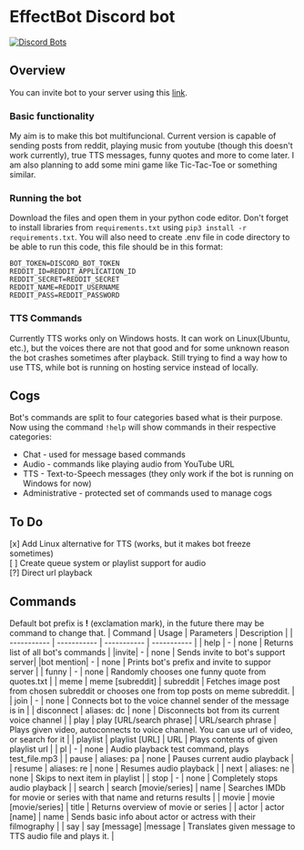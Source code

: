 # EffectBot Discord bot
[![Discord Bots](https://top.gg/api/widget/status/821641151613894706.svg)](https://top.gg/bot/821641151613894706)

## Overview
You can invite bot to your server using this [link](https://top.gg/bot/821641151613894706).

### Basic functionality
My aim is to make this bot multifuncional. Current version is capable of sending posts from reddit, playing music from youtube (though this doesn't work currently), true TTS messages, funny quotes and more to come later. I am also planning to add some mini game like Tic-Tac-Toe or something similar.

### Running the bot
Download the files and open them in your python code editor. Don't forget to install libraries from `requirements.txt` using `pip3 install -r requirements.txt`. You will also need to create .env file in code directory to be able to run this code, this file should be in this format:
```
BOT_TOKEN=DISCORD_BOT_TOKEN
REDDIT_ID=REDDIT_APPLICATION_ID
REDDIT_SECRET=REDDIT_SECRET
REDDIT_NAME=REDDIT_USERNAME
REDDIT_PASS=REDDIT_PASSWORD
``` 
### TTS Commands
Currently TTS works only on Windows hosts. It can work on Linux(Ubuntu, etc.), but the voices there are not that good and for some unknown reason the bot crashes sometimes after playback. Still trying to find a way how to use TTS, while bot is running on hosting service instead of locally.

## Cogs
Bot's commands are split to four categories based what is their purpose. Now using the command `!help` will show commands in their respective categories:
- Chat - used for message based commands
- Audio - commands like playing audio from YouTube URL
- TTS - Text-to-Speech messages (they only work if the bot is running on Windows for now)
- Administrative - protected set of commands used to manage cogs

## To Do
[x] Add Linux alternative for TTS (works, but it makes bot freeze sometimes) </br>
[ ] Create queue system or playlist support for audio </br>
[?] Direct url playback </br>

## Commands
Default bot prefix is **!** (exclamation mark), in the future there may be command to change that.
| Command | Usage | Parameters | Description |
| ----------- | ----------- | ----------- | ----------- |
| help | - | none | Returns list of all bot's commands |
|invite| - | none | Sends invite to bot's support server|
|bot mention| - | none | Prints bot's prefix and invite to suppor server |
| funny | - |  none | Randomly chooses one funny quote from quotes.txt |
| meme | meme [subreddit] | subreddit | Fetches image post from chosen subreddit or chooses one from top posts on meme subreddit. |
| join | - | none | Connects bot to the voice channel sender of the message is in |
| disconnect | aliases: dc | none | Disconnects bot from its current voice channel |
| play | play [URL/search phrase] | URL/search phrase | Plays given video, autoconnects to voice channel. You can use url of video, or search for it |
| playlist | playlist [URL] | URL | Plays contents of given playlist url |
| pl | - | none | Audio playback test command, plays test_file.mp3 |
| pause | aliases: pa | none | Pauses current audio playback |
| resume | aliases: re | none | Resumes audio playback |
| next | aliases: ne | none | Skips to next item in playlist |
| stop | - | none | Completely stops audio playback |
| search | search [movie/series] | name | Searches IMDb for movie or series with that name and returns results |
| movie | movie [movie/series] | title | Returns overview of movie or series |
| actor | actor [name] | name | Sends basic info about actor or actress with their filmography |
| say | say [message] |message | Translates given message to TTS audio file and plays it. |
